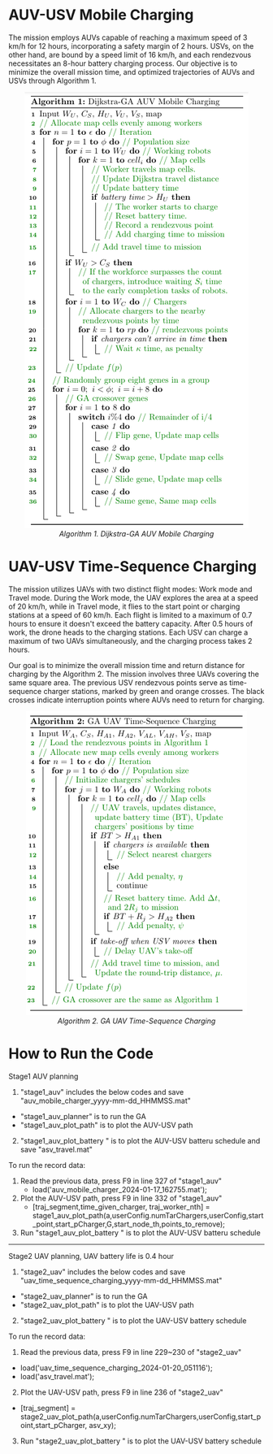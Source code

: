 # AUV-USV Mobile Charging

The mission employs AUVs capable of reaching a maximum speed of 3 km/h for 12 hours, incorporating a safety margin of 2 hours. USVs, on the other hand, are bound by a speed limit of 16 km/h, and each rendezvous necessitates an 8-hour battery charging process. Our objective is to minimize the overall mission time, and optimized trajectories of AUVs and USVs through Algorithm 1.

<p align="center">
  <img src="https://github.com/AlexWUrobot/MTSP/blob/main/Algorithm1.PNG" alt="Dijkstra-GA AUV Mobile Charging">
  <br>
  <em> Algorithm 1. Dijkstra-GA AUV Mobile Charging</em>
</p>

# UAV-USV Time-Sequence Charging

The mission utilizes UAVs with two distinct flight modes: Work mode and Travel mode. During the Work mode, the UAV explores the area at a speed of 20 km/h, while in Travel mode, it flies to the start point or charging stations at a speed of 60 km/h. Each flight is limited to a maximum of 0.7 hours to ensure it doesn't exceed the battery capacity. After 0.5 hours of work, the drone heads to the charging stations. Each USV can charge a maximum of two UAVs simultaneously, and the charging process takes 2 hours.

Our goal is to minimize the overall mission time and return distance for charging by the Algorithm 2. The mission involves three UAVs covering the same square area. The previous USV rendezvous points serve as time-sequence charger stations, marked by green and orange crosses. The black crosses indicate interruption points where AUVs need to return for charging.

<p align="center">
  <img src="https://github.com/AlexWUrobot/MTSP/blob/main/Algorithm2.PNG" alt="GA UAV Time-Sequence Charging">
  <br>
  <em> Algorithm 2. GA UAV Time-Sequence Charging</em>
</p>




# How to Run the Code

Stage1 AUV planning
1.  "stage1_auv"               includes the below codes and save "auv_mobile_charger_yyyy-mm-dd_HHMMSS.mat"
-   "stage1_auv_planner"       is to run the GA
-   "stage1_auv_plot_path"     is to plot the AUV-USV path
2.  "stage1_auv_plot_battery " is to plot the AUV-USV batteru schedule and save "asv_travel.mat"

To run the record data: 
1. Read the previous data, press F9 in line 327 of "stage1_auv" 
   - load('auv_mobile_charger_2024-01-17_162755.mat');
2. Plot the AUV-USV path, press F9 in line 332 of "stage1_auv" 
   - [traj_segment,time_given_charger, traj_worker_nth] = stage1_auv_plot_path(a,userConfig.numTarChargers,userConfig,start_point,start_pCharger,G,start_node_th,points_to_remove);
3. Run "stage1_auv_plot_battery " is to plot the AUV-USV batteru schedule 

----------------------------------------------------

Stage2 UAV planning, UAV battery life is 0.4 hour
1.  "stage2_uav"               includes the below codes and save "uav_time_sequence_charging_yyyy-mm-dd_HHMMSS.mat"
-   "stage2_uav_planner"       is to run the GA
-   "stage2_uav_plot_path"     is to plot the UAV-USV path 
2.  "stage2_uav_plot_battery " is to plot the UAV-USV battery schedule


To run the record data: 
1. Read the previous data, press F9 in line 229~230 of "stage2_uav"
-  load('uav_time_sequence_charging_2024-01-20_051116');
-  load('asv_travel.mat');
2. Plot the UAV-USV path, press F9 in line 236 of "stage2_uav"
-  [traj_segment] = stage2_uav_plot_path(a,userConfig.numTarChargers,userConfig,start_point,start_pCharger, asv_xy);
3. Run "stage2_uav_plot_battery " is to plot the UAV-USV battery schedule
